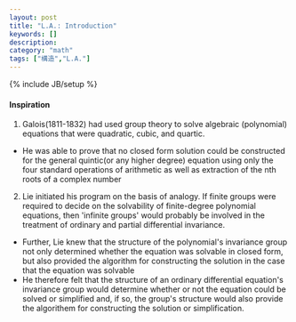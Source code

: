 ```yaml
---
layout: post
title: "L.A.: Introduction"
keywords: []
description: 
category: "math"
tags: ["構造","L.A."]
---
```

{% include JB/setup %}

#### Inspiration
1. Galois(1811-1832) had used group theory to solve algebraic (polynomial)
equations that were quadratic, cubic, and quartic.
- He was able to prove that no closed form solution could be constructed for the
  general quintic(or any higher degree) equation using only the four standard
  operations of arithmetic as well as extraction of the nth roots of a complex
  number
2. Lie initiated his program on the basis of analogy. If finite groups were
   required to decide on the solvability of finite-degree polynomial equations,
   then 'infinite groups' would probably be involved in the treatment of
   ordinary and partial differential invariance.
- Further, Lie knew that the structure of the polynomial's invariance group not
  only determined whether the equation was solvable in closed form, but also
  provided the algorithm for constructing the solution in the case that the
  equation was solvable
- He therefore felt that the structure of an ordinary differential equation's
  invariance group would determine whether or not the equation could be solved
  or simplified and, if so, the group's structure would also provide the
  algorithem for constructing the solution or simplification.


